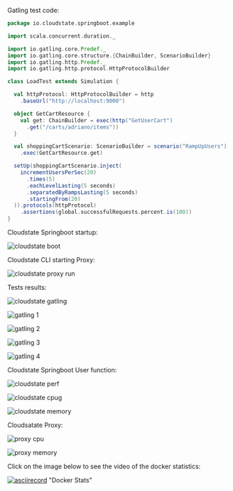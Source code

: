 
Gatling test code:

```scala
package io.cloudstate.springboot.example

import scala.concurrent.duration._

import io.gatling.core.Predef._
import io.gatling.core.structure.{ChainBuilder, ScenarioBuilder}
import io.gatling.http.Predef._
import io.gatling.http.protocol.HttpProtocolBuilder

class LoadTest extends Simulation {

  val httpProtocol: HttpProtocolBuilder = http
    .baseUrl("http://localhost:9000")

  object GetCartResource {
    val get: ChainBuilder = exec(http("GetUserCart")
      .get("/carts/adriano/items"))
  }

  val shoppingCartScenario: ScenarioBuilder = scenario("RampUpUsers")
    .exec(GetCartResource.get)

  setUp(shoppingCartScenario.inject(
    incrementUsersPerSec(20)
      .times(5)
      .eachLevelLasting(5 seconds)
      .separatedByRampsLasting(5 seconds)
      .startingFrom(20)
  )).protocols(httpProtocol)
    .assertions(global.successfulRequests.percent.is(100))
}

```

Cloudstate Springboot startup:

![cloudstate boot](/docs/img/cloudstate-boot-perf-boot-wow.png)

Cloudstate CLI starting Proxy:

![cloudstate proxy run](/docs/img/cloudstate-cli-boot-perf.png)

Tests results:

![cloudstate gatling](/docs/img/cloudstate-gatling.png)

![gatling 1](/docs/img/gatling-perf-1.png)

![gatling 2](/docs/img/gatling-perf-2.png)

![gatling 3](/docs/img/gatling-perf-3.png)

![gatling 4](/docs/img/gatling-perf-4.png)

Cloudstate Springboot User function:

![cloudstate perf](/docs/img/cloudstate-perf-user-paused.png)

![cloudstate cpug](/docs/img/cloudstate-user-perf-ok.png)

![cloudstate memory](/docs/img/cloudstate-user-perf-memory.png)

Cloudsatate Proxy:

![proxy cpu](/docs/img/proxy-cpu.png)

![proxy memory](/docs/img/proxy-memory.png)

Click on the image below to see the video of the docker statistics:

[![asciirecord](/docs/img/docker-stats.png)](https://asciinema.org/a/H8IzG9tdEsgPqkZiXfrQ6UN3D) "Docker Stats"


